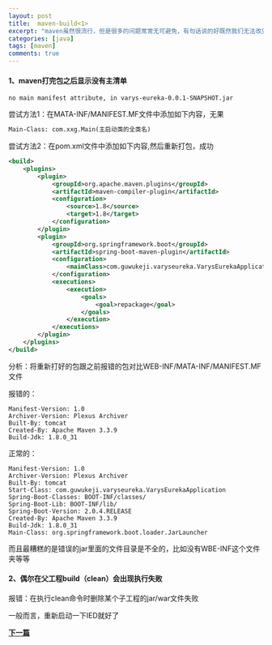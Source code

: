 ```yaml
---
layout: post
title:  maven-build<1>
excerpt: "maven虽然很流行，但是很多的问题常常无可避免，有句话说的好既然我们无法改变（当前如果是大神也可以重写一下maven的框架），就想办法适应它，发现就记录..."
categories: [java]
tags: [maven]
comments: true
---
```


#### 1、maven打完包之后显示没有主清单

```consol
no main manifest attribute, in varys-eureka-0.0.1-SNAPSHOT.jar
```

尝试方法1：在MATA-INF/MANIFEST.MF文件中添加如下内容，无果

```txt
Main-Class: com.xxg.Main(主启动类的全类名)
```

尝试方法2：在pom.xml文件中添加如下内容,然后重新打包，成功

```xml
<build>
    <plugins>
        <plugin>
            <groupId>org.apache.maven.plugins</groupId>
            <artifactId>maven-compiler-plugin</artifactId>
            <configuration>
                <source>1.8</source>
                <target>1.8</target>
            </configuration>
        </plugin>
        <plugin>
            <groupId>org.springframework.boot</groupId>
            <artifactId>spring-boot-maven-plugin</artifactId>
            <configuration>
                <maimClass>com.guwukeji.varyseureka.VarysEurekaApplication</maimClass>
            </configuration>
            <executions>
                <execution>
                    <goals>
                        <goal>repackage</goal>
                    </goals>
                </execution>
            </executions>
        </plugin>
    </plugins>
</build>
```

分析：将重新打好的包跟之前报错的包对比WEB-INF/MATA-INF/MANIFEST.MF文件

报错的：

```MF
Manifest-Version: 1.0
Archiver-Version: Plexus Archiver
Built-By: tomcat
Created-By: Apache Maven 3.3.9
Build-Jdk: 1.8.0_31
```

正常的：

```MF
Manifest-Version: 1.0
Archiver-Version: Plexus Archiver
Built-By: tomcat
Start-Class: com.guwukeji.varyseureka.VarysEurekaApplication
Spring-Boot-Classes: BOOT-INF/classes/
Spring-Boot-Lib: BOOT-INF/lib/
Spring-Boot-Version: 2.0.4.RELEASE
Created-By: Apache Maven 3.3.9
Build-Jdk: 1.8.0_31
Main-Class: org.springframework.boot.loader.JarLauncher
```

而且最糟糕的是错误的jar里面的文件目录是不全的，比如没有WBE-INF这个文件夹等等

#### 2、偶尔在父工程build（clean）会出现执行失败

报错：在执行clean命令时删除某个子工程的jar/war文件失败

一般而言，重新启动一下IED就好了

[**下一篇**](https://silentself.github.io/articles/2018-11/maven-build-2)

